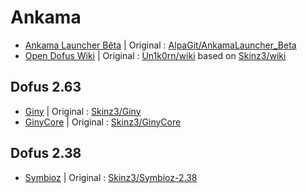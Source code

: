 # Ankama
- [Ankama Launcher Bêta](https://github.com/emulafork/Dofus.AnkamaLauncher_Beta) | Original : [AlpaGit/AnkamaLauncher_Beta](https://github.com/AlpaGit/AnkamaLauncher_Beta)
- [Open Dofus Wiki](https://github.com/emulafork/Dofus.OpenWiki) | Original : [Un1k0rn/wiki](https://github.com/Un1k0rn/wiki) based on [Skinz3/wiki](https://github.com/Skinz3/wiki)
## Dofus 2.63
- [Giny](https://github.com/emulafork/Dofus.Giny) | Original : [Skinz3/Giny](https://github.com/Skinz3/Giny/tree/2.63)
- [GinyCore](https://github.com/emulafork/Dofus.GinyCore) | Original : [Skinz3/GinyCore](https://github.com/Skinz3/GinyCore)
## Dofus 2.38
- [Symbioz](https://github.com/emulafork/Dofus.Symbioz) | Original : [Skinz3/Symbioz-2.38](https://github.com/Skinz3/Symbioz-2.38)
